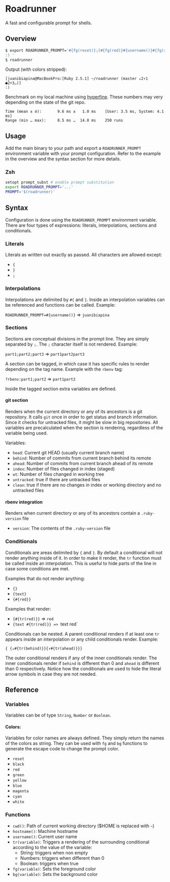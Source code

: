 # Roadrunner

A fast and configurable prompt for shells.

## Overview

```sh
$ export ROADRUNNER_PROMPT='#{fg(reset)};[#{fg(red)}#{username()}#{fg(reset)}@#{fg(magenta)}#{hostname()}#{fg(reset)}:;?rbenv:#{fg(green)}[Ruby #{version}] ;#{fg(blue)}#{cwd()};?git: #{fg(reset)}({#{fg(magenta)}#{tr(head)}}{ #{fg(reset)}{↓#{tr(behind)}}{↑#{tr(ahead)}}}{ {#{fg(green)}●#{tr(index)}}{#{fg(red)}+#{tr(wt)}}{#{fg(reset)}…#{tr(untracked)}}{#{fg(green)}✓#{tr(clean)}}}#{fg(reset)});#{fg(reset)}]
:) '
$ roadrunner
```

Output (with colors stripped):

```
[juanibiapina@MacBookPro:[Ruby 2.5.1] ~/roadrunner (master ↓2↑1 ●2+3…)]
:) 
```

Benchmark on my local machine using
[hyperfine](https://github.com/sharkdp/hyperfine). These numbers may very
depending on the state of the git repo.

```
Time (mean ± σ):       9.6 ms ±   1.0 ms    [User: 3.5 ms, System: 4.1 ms]
Range (min … max):     8.5 ms …  14.8 ms    250 runs
```

## Usage

Add the main binary to your path and export a `ROADRUNNER_PROMPT` environment
variable with your prompt configuration. Refer to the example in the overview
and the syntax section for more details.

### Zsh

```sh
setopt prompt_subst # enable prompt substitution
export ROADRUNNER_PROMPT='...'
PROMPT='$(roadrunner)'
```

## Syntax

Configuration is done using the `ROADRUNNER_PROMPT` environment variable. There
are four types of expressions: literals, interpolations, sections and conditionals.

### Literals

Literals as written out exactly as passed. All characters are allowed except:

- `{`
- `}`
- `;`

### Interpolations

Interpolations are delimited by `#{` and `}`. Inside an interpolation variables can be referenced and functions can be called. Example:

`ROADRUNNER_PROMPT=#{username()}` => `juanibiapina`

### Sections

Sections are conceptual divisions in the prompt line. They are simply separated
by `;`. The `;` character itself is not rendered. Example:

`part1;part2;part3` => `part1part2part3`

A section can be tagged, in which case it has specific rules to render
depending on the tag name. Example with the `rbenv` tag:

`?rbenv:part1;part2` => `part1part2`

Inside the tagged section extra variables are defined.

#### git section

Renders when the current directory or any of its ancestors is a git repository.
It calls `git` once in order to get status and branch information. Since it
checks for untracked files, it might be slow in big repositories. All variables
are precalculated when the section is rendering, regardless of the variable
being used.

Variables:

- `head`: Current git HEAD (usually current branch name)
- `behind`: Number of commits from current branch behind its remote
- `ahead`: Number of commits from current branch ahead of its remote
- `index`: Number of files changed in index (staged)
- `wt`: Number of files changed in working tree
- `untracked`: true if there are untracked files
- `clean`: true if there are no changes in index or working directory and
  no untracked files

#### rbenv integration

Renders when current directory or any of its ancestors contain a
`.ruby-version` file

- `version`: The contents of the `.ruby-version` file

### Conditionals

Conditionals are areas delimited by `{` and `}`. By default a conditional will
not render anything inside of it. In order to make it render, the `tr` function
must be called inside an interpolation. This is useful to hide parts of the
line in case some conditions are met.

Examples that do not render anything:

- `{}`
- `{text}`
- `{#{red}}`

Examples that render:

- `{#{tr(red)}}` => `red`
- `{text #{tr(red)}} => `text red`

Conditionals can be nested. A parent conditional renders if at least one `tr`
appears inside an interpolation or any child conditionals render. Example:

`{ {↓#{tr(behind)}}{↑#{tr(ahead)}}}`

The outer conditional renders if any of the inner conditionals render. The
inner conditionals render if `behind` is different than 0 and `ahead` is
different than 0 respectively. Notice how the conditionals are used to hide the
literal arrow symbols in case they are not needed.

## Reference

### Variables

Variables can be of type `String`, `Number` or `Boolean`.

#### Colors:

Variables for color names are always defined. They simply return the names of
the colors as string. They can be used with `fg` and `bg` functions to generate
the escape code to change the prompt color.

- `reset`
- `black`
- `red`
- `green`
- `yellow`
- `blue`
- `magenta`
- `cyan`
- `white`

### Functions

- `cwd()`: Path of current working directory ($HOME is replaced with `~`)
- `hostname()`: Machine hostname
- `username()`: Current user name
- `tr(variable)`: Triggers a rendering of the surrounding conditional according
  to the value of the variable:
  - String: triggers when non empty
  - Numbers: triggers when different than 0
  - Boolean: triggers when true
- `fg(variable)`: Sets the foreground color
- `bg(variable)`: Sets the background color
